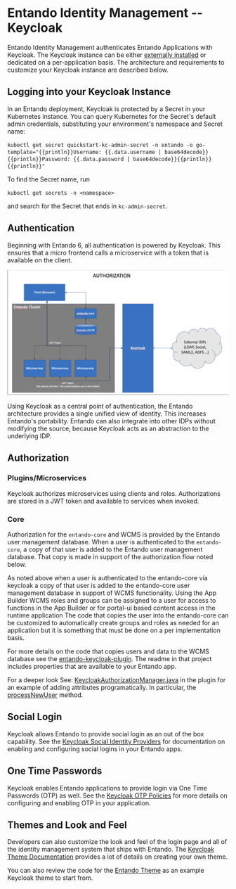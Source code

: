 # Entando Identity Management -- Keycloak

Entando Identity Management authenticates Entando Applications with Keycloak. The Keycloak instance can be either [externally installed](../../tutorials/devops/external-id-management) or dedicated on a per-application basis. The architecture and requirements to customize your Keycloak instance are described below.

## Logging into your Keycloak Instance

In an Entando deployment, Keycloak is protected by a Secret in your Kubernetes instance. You can query Kubernetes for the Secret's default admin credentials, substituting your environment's namespace and Secret name:

```
kubectl get secret quickstart-kc-admin-secret -n entando -o go-template="{{println}}Username: {{.data.username | base64decode}}{{println}}Password: {{.data.password | base64decode}}{{println}}{{println}}"
```

 To find the Secret name, run
```
kubectl get secrets -n <namespace>
```
and search for the Secret that ends in `kc-admin-secret`.

## Authentication
Beginning with Entando 6, all authentication is powered by Keycloak. This ensures that a micro frontend calls a microservice with a token that is available on the client.

![Init Containers Screenshot](./img/keycloak-arch-high-level.png)

Using Keycloak as a central point of authentication, the Entando architecture provides a single unified view of identity. This increases Entando's portability. Entando can also integrate into other IDPs without modifying the source, because Keycloak acts as an abstraction to the underlying IDP.

## Authorization

### Plugins/Microservices
Keycloak authorizes microservices using clients and roles. Authorizations are stored in a JWT token and available to services when invoked.

### Core
Authorization for the `entando-core` and WCMS is provided by the Entando user management database. When a user is authenticated to the `entando-core`, a copy of that user is added to the Entando user management database. That copy is made in support of the authorization flow noted below.

As noted above when a user is authenticated to the entando-core via keycloak a copy of that user is added to the entando-core user management database in support of WCMS functionality.  Using the App Builder WCMS roles and groups can be assigned to a user for access to functions in the App Builder or for portal-ui based content access in the runtime application The code that copies the user into the entando-core can be customized to automatically create groups and roles as needed for an application but it is something that must be done on a per implementation basis.

For more details on the code that copies users and data to the WCMS database see the [entando-keycloak-plugin](https://github.com/entando/entando-keycloak-plugin). The readme in that project includes properties that are available to your Entando app.

For a deeper look See: [KeycloakAuthorizationManager.java](https://github.com/entando/entando-keycloak-plugin/blob/master/src/main/java/org/entando/entando/keycloak/services/KeycloakAuthorizationManager.java) in the plugin for an example of adding attributes programatically. In particular, the [processNewUser](https://github.com/entando/entando-keycloak-plugin/blob/master/src/main/java/org/entando/entando/keycloak/services/KeycloakAuthorizationManager.java#L43) method.

## Social Login

Keycloak allows Entando to provide social login as an out of the box capability. See the [Keycloak Social Identity Providers](https://www.keycloak.org/docs/11.0/server_admin/#social-identity-providers) for documentation on enabling and configuring social logins in your Entando apps.

## One Time Passwords

Keycloak enables Entando applications to provide login via One Time Passwords (OTP) as well. See the [Keycloak OTP Policies](https://www.keycloak.org/docs/11.0/server_admin/#otp-policies) for more details on configuring and enabling OTP in your application.

## Themes and Look and Feel

Developers can also customize the look and feel of the login page and all of the identity management system that ships with Entando. The [Keycloak Theme Documentation](https://www.keycloak.org/docs/11.0/server_admin/#_themes) provides a lot of details on creating your own theme.

You can also review the code for the [Entando Theme](https://github.com/entando/entando-keycloak/tree/master/themes/entando) as an example Keycloak theme to start from.
